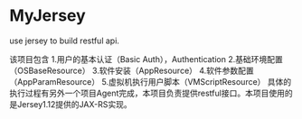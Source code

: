 MyJersey
========

use jersey to build restful api.

该项目包含
    1.用户的基本认证（Basic Auth），Authentication
    2.基础环境配置（OSBaseResource）
    3.软件安装（AppResource）
    4.软件参数配置（AppParamResource）
    5.虚拟机执行用户脚本（VMScriptResource）
具体的执行过程有另外一个项目Agent完成，本项目负责提供restful接口。本项目使用的是Jersey1.12提供的JAX-RS实现。
    
